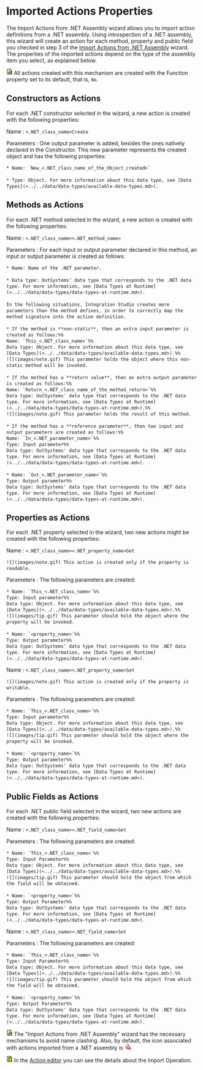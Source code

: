 # Imported Actions Properties

The Import Actions from .NET Assembly wizard allows you to import action definitions from a .NET assembly. Using introspection of a .NET assembly, this wizard will create an action for each method, property and public field you checked in step 3 of the [Import Actions from .NET Assembly](<../../../extensibility-and-integration/integration-studio/managing-extensions/net-assembly-import-action.md>) wizard. The properties of the imported actions depend on the type of the assembly item you select, as explained below.

![](images/note.gif) All actions created with this mechanism are created with the Function property set to its default, that is, `No`.

## Constructors as Actions

For each .NET constructor selected in the wizard, a new action is created with the following properties:

Name
:   `<.NET_class_name>Create`

Parameters
:   One output parameter is added, besides the ones natively declared in the Constructor. This new parameter represents the created object and has the following properties:

    * Name: `New_<.NET_class_name_of_the_Object_created>`

    * Type: Object. For more information about this data type, see [Data Types](<../../data/data-types/available-data-types.md>).

## Methods as Actions

For each .NET method selected in the wizard, a new action is created with the following properties:

Name
:   `<.NET_class_name><.NET_method_name>`

Parameters
:   For each input or output parameter declared in this method, an input or output parameter is created as follows:

    * Name: Name of the .NET parameter.

    * Data type: OutSystems' data type that corresponds to the .NET data type. For more information, see [Data Types at Runtime](<../../data/data-types/data-types-at-runtime.md>).

    In the following situations, Integration Studio creates more parameters than the method defines, in order to correctly map the method signature into the action definition.

    * If the method is **non-static**, then an extra input parameter is created as follows:%%
    Name: `This_<.NET_class_name>`%%
    Data type: Object. For more information about this data type, see [Data Types](<../../data/data-types/available-data-types.md>).%%
    ![](images/note.gif) This parameter holds the object where this non-static method will be invoked.

    * If the method has a **return value**, then an extra output parameter is created as follows:%%
    Name: `Return_<.NET_class_name_of_the_method_return>`%%
    Data type: OutSystems' data type that corresponds to the .NET data type. For more information, see [Data Types at Runtime](<../../data/data-types/data-types-at-runtime.md>).%%
    ![](images/note.gif) This parameter holds the result of this method.

    * If the method has a **reference parameter**, then two input and output parameters are created as follows:%%
    Name: `In_<.NET_parameter_name>`%%
    Type: Input parameter%%
    Data type: OutSystems' data type that corresponds to the .NET data type. For more information, see [Data Types at Runtime](<../../data/data-types/data-types-at-runtime.md>).

    * Name: `Out_<.NET_parameter_name>`%%
    Type: Output parameter%%
    Data type: OutSystems' data type that corresponds to the .NET data type. For more information, see [Data Types at Runtime](<../../data/data-types/data-types-at-runtime.md>).

## Properties as Actions

For each .NET property selected in the wizard, two new actions might be created with the following properties:

Name
:   `<.NET_class_name><.NET_property_name>Get`

    ![](images/note.gif) This action is created only if the property is readable.

Parameters
:   The following parameters are created:

    * Name: `This_<.NET_class_name>`%%
    Type: Input parameter%%
    Data type: Object. For more information about this data type, see [Data Types](<../../data/data-types/available-data-types.md>).%%
    ![](images/tip.gif) This parameter should hold the object where the property will be invoked.

    * Name: `<property_name>`%%
    Type: Output parameter%%
    Data type: OutSystems' data type that corresponds to the .NET data type. For more information, see [Data Types at Runtime](<../../data/data-types/data-types-at-runtime.md>).

Name
:   `<.NET_class_name><.NET_property_name>Set`

    ![](images/note.gif) This action is created only if the property is writable.

Parameters
:   The following parameters are created:

    * Name: `This_<.NET_class_name>`%%
    Type: Input parameter%%
    Data type: Object. For more information about this data type, see [Data Types](<../../data/data-types/available-data-types.md>).%%
    ![](images/tip.gif) This parameter should hold the object where the property will be invoked.

    * Name: `<property_name>`%%
    Type: Output parameter%%
    Data type: OutSystems' data type that corresponds to the .NET data type. For more information, see [Data Types at Runtime](<../../data/data-types/data-types-at-runtime.md>).

## Public Fields as Actions

For each .NET public field selected in the wizard, two new actions are created with the following properties:

Name
:   `<.NET_class_name><.NET_field_name>Get`

Parameters
:   The following parameters are created:

    * Name: `This_<.NET_class_name>`%%
    Type: Input Parameter%%
    Data type: Object. For more information about this data type, see [Data Types](<../../data/data-types/available-data-types.md>).%%
    ![](images/tip.gif) This parameter should hold the object from which the field will be obtained.

    * Name: `<property_name>`%%
    Type: Output Parameter%%
    Data type: OutSystems' data type that corresponds to the .NET data type. For more information, see [Data Types at Runtime](<../../data/data-types/data-types-at-runtime.md>).

Name
:   `<.NET_class_name><.NET_field_name>Set`

Parameters
:   The following parameters are created:

    * Name: `This_<.NET_class_name>`%%
    Type: Input Parameter%%
    Data type: Object. For more information about this data type, see [Data Types](<../../data/data-types/available-data-types.md>).%%
    ![](images/tip.gif) This parameter should hold the object from which the field will be obtained.

    * Name: `<property_name>`%%
    Type: Output Parameter%%
    Data type: OutSystems' data type that corresponds to the .NET data type. For more information, see [Data Types at Runtime](<../../data/data-types/data-types-at-runtime.md>).

![](images/note.gif) The "Import Actions from .NET Assembly" wizard has the necessary mechanisms to avoid name clashing. Also, by default, the icon associated with actions imported from a .NET assembly is ![](images/imported-action.gif).

![](images/tip.gif) In the [Action editor](<../editor/action.md#import-details>) you can see the details about the Import Operation.
